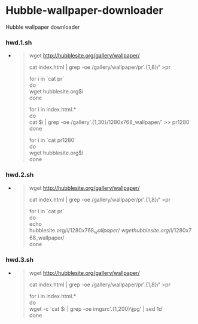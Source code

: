 # Hubble-wallpaper-downloader
Hubble wallpaper downloader

### hwd.1.sh
- > wget http://hubblesite.org/gallery/wallpaper/
  > 
  > cat index.html | grep -oe /gallery/wallpaper/pr'.\{1,8\}\/' >pr
  >
  > for i in \`cat pr` \
  > do \
  > wget hubblesite.org$i \
  > done
  >
  > for i in index.html.* \
  > do \
  > cat $i | grep -oe /gallery'.\{1,30\}\/1280x768_wallpaper/' >> pr1280 \
  > done
  >
  > for i in \`cat pr1280` \
  > do \
  > wget hubblesite.org$i \
  > done

### hwd.2.sh  
- > wget http://hubblesite.org/gallery/wallpaper/
  >
  > cat index.html | grep -oe /gallery/wallpaper/pr'.\{1,8\}\/' >pr
  >
  > for i in \`cat pr` \
  > do \
  >   echo hubblesite.org/$i/1280x768_wallpaper/ \
  >   wget hubblesite.org/$i/1280x768_wallpaper/ \
  > done

### hwd.3.sh
- > wget http://hubblesite.org/gallery/wallpaper/
  >
  > cat index.html | grep -oe /gallery/wallpaper/pr'.\{1,8\}\/' >pr
  >
  > for i in index.html.* \
  > do \
  > wget -c \`cat $i | grep -oe imgsrc'.\{1,200\}\jpg' | sed 1d` \
  > done
  
